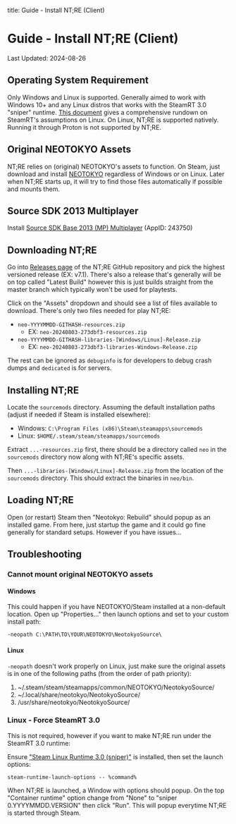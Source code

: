 title: Guide - Install NT;RE (Client)

# Guide - Install NT;RE (Client)
Last Updated: 2024-08-26

## Operating System Requirement

Only Windows and Linux is supported. Generally aimed to work with
Windows 10+ and any Linux distros that works with the SteamRT
3.0 "sniper" runtime. [This document](https://gitlab.steamos.cloud/steamrt/steam-runtime-tools/-/blob/main/docs/distro-assumptions.md)
gives a comprehensive rundown on SteamRT's assumptions on Linux.
On Linux, NT;RE is supported natively. Running it through Proton
is not supported by NT;RE.

## Original NEOTOKYO Assets

NT;RE relies on (original) NEOTOKYO's assets to function. On Steam, just
download and install [NEOTOKYO](steam://rungameid/244630) regardless of Windows
or on Linux. Later when NT;RE starts up, it will try to find those files
automatically if possible and mounts them.

## Source SDK 2013 Multiplayer

Install [Source SDK Base 2013 (MP) Multiplayer](steam://rungameid/243750) (AppID: 243750)

## Downloading NT;RE

Go into [Releases page](https://github.com/NeotokyoRebuild/neo/releases)
of the NT;RE GitHub repository and pick the highest versioned release
(EX: v7.1).
There's also a release that's generally will be on top called "Latest Build"
however this is just builds straight from the master branch which typically
won't be used for playtests.

Click on the "Assets" dropdown and should see a list of files available to
download. There's only two files needed for play NT;RE:

* `neo-YYYYMMDD-GITHASH-resources.zip`
    * EX: `neo-20240803-273dbf3-resources.zip`
* `neo-YYYYMMDD-GITHASH-libraries-[Windows/Linux]-Release.zip`
    * EX: `neo-20240803-273dbf3-libraries-Windows-Release.zip`

The rest can be ignored as `debuginfo` is for developers to debug crash dumps
and `dedicated` is for servers.

## Installing NT;RE

Locate the `sourcemods` directory. Assuming the default installation paths
(adjust if needed if Steam is installed elsewhere):

* Windows: `C:\Program Files (x86)\Steam\steamapps\sourcemods`
* Linux: `$HOME/.steam/steam/steamapps/sourcemods`

Extract `...-resources.zip` first, there should be a directory called `neo`
in the `sourcemods` directory now along with NT;RE's specific assets.

Then `...-libraries-[Windows/Linux]-Release.zip` from the location of the
`sourcemods` directory. This should extract the binaries in `neo/bin`.

## Loading NT;RE

Open (or restart) Steam then "Neotokyo: Rebuild" should popup as an installed
game. From here, just startup the game and it could go fine generally for
standard setups. However if you have issues... 

## Troubleshooting

### Cannot mount original NEOTOKYO assets

#### Windows

This could happen if you have NEOTOKYO/Steam installed at a non-default 
location. Open up "Properties..." then launch options and set to your 
custom install path:

```
-neopath C:\PATH\TO\YOUR\NEOTOKYO\NeotokyoSource\
```

#### Linux

`-neopath` doesn't work properly on Linux, just make sure the original
assets is in one of the following paths (from the order of path priority):

1. ~/.steam/steam/steamapps/common/NEOTOKYO/NeotokyoSource/
2. ~/.local/share/neotokyo/NeotokyoSource/
3. /usr/share/neotokyo/NeotokyoSource/

### Linux - Force SteamRT 3.0

This is not required, however if you want to make NT;RE run under the
SteamRT 3.0 runtime:

Ensure ["Steam Linux Runtime 3.0 (sniper)"](steam://rungameid/1628350) is installed, then
set the launch options:

```
steam-runtime-launch-options -- %command%
```

When NT;RE is launched, a Window with options should popup. On the top
"Container runtime" option change from "None" to "sniper 0.YYYYMMDD.VERSION"
then click "Run". This will popup everytime NT;RE is started through Steam.


